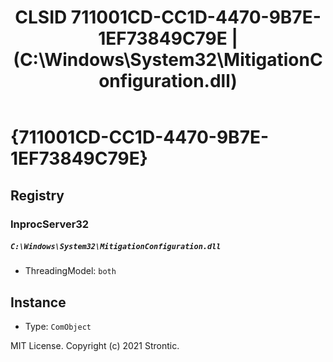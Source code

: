 ﻿---
title: "CLSID 711001CD-CC1D-4470-9B7E-1EF73849C79E | (C:\\Windows\\System32\\MitigationConfiguration.dll)"
excerpt: What is COM-Object CLSID 711001CD-CC1D-4470-9B7E-1EF73849C79E?
---

# {711001CD-CC1D-4470-9B7E-1EF73849C79E}


## Registry


### InprocServer32

##### `C:\Windows\System32\MitigationConfiguration.dll`
* ThreadingModel: `both`

## Instance

* Type: `ComObject`

MIT License. Copyright (c) 2021 Strontic.


